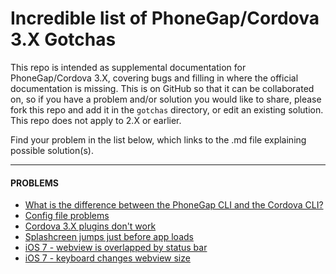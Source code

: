 Incredible list of PhoneGap/Cordova 3.X Gotchas
===

This repo is intended as supplemental documentation for PhoneGap/Cordova 3.X, covering bugs and filling in where the official documentation is missing. This is on GitHub so that it can be collaborated on, so if you have a problem and/or solution you would like to share, please fork this repo and add it in the `gotchas` directory, or edit an existing solution. This repo does not apply to 2.X or earlier. 

Find your problem in the list below, which links to the .md file explaining possible solution(s).

***

#### PROBLEMS

- [What is the difference between the PhoneGap CLI and the Cordova CLI?](gotchas/phonegap-vs-cordova.md)
- [Config file problems](gotchas/config-file-problems.md)
- [Cordova 3.X plugins don't work](gotchas/plugins-dont-work.md)
- [Splashcreen jumps just before app loads](gotchas/splashscreen-jumps.md)
- [iOS 7 - webview is overlapped by status bar](gotchas/app-overlapped-by-status-bar-ios7.md)
- [iOS 7 - keyboard changes webview size](ios-keyboard-changes-webview-size.md)
